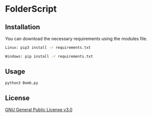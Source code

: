 # FolderScript

## Installation

You can download the necessary requirements using the modules file.

```bash
Linux: pip3 install -r requirements.txt
```


```bash
Windows: pip install -r requirements.txt
```

## Usage

```bash
python3 Bomb.py
```

## License
[GNU General Public License v3.0](https://www.gnu.org/licenses/gpl-3.0.html)
